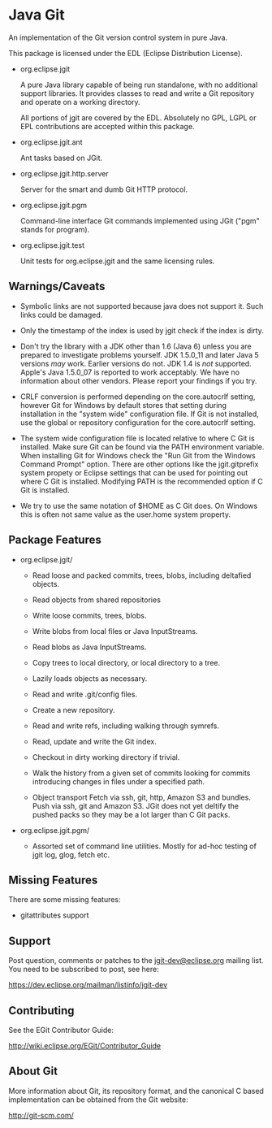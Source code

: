 Java Git
========

An implementation of the Git version control system in pure Java.

This package is licensed under the EDL (Eclipse Distribution
License).

- org.eclipse.jgit

    A pure Java library capable of being run standalone, with no
    additional support libraries. It provides classes to read and
    write a Git repository and operate on a working directory.

    All portions of jgit are covered by the EDL. Absolutely no GPL,
    LGPL or EPL contributions are accepted within this package.

- org.eclipse.jgit.ant

    Ant tasks based on JGit.

- org.eclipse.jgit.http.server

    Server for the smart and dumb Git HTTP protocol.

- org.eclipse.jgit.pgm

    Command-line interface Git commands implemented using JGit
    ("pgm" stands for program).

- org.eclipse.jgit.test

    Unit tests for org.eclipse.jgit and the same licensing rules.


Warnings/Caveats
----------------

- Symbolic links are not supported because java does not support it.
  Such links could be damaged.

- Only the timestamp of the index is used by jgit check if  the index
  is dirty.

- Don't try the library with a JDK other than 1.6 (Java 6) unless you
  are prepared to investigate problems yourself. JDK 1.5.0_11 and later
  Java 5 versions *may* work. Earlier versions do not. JDK 1.4 is *not*
  supported. Apple's Java 1.5.0_07 is reported to work acceptably. We
  have no information about other vendors. Please report your findings
  if you try.

- CRLF conversion is performed depending on the core.autocrlf setting,
  however Git for Windows by default stores that setting during
  installation in the "system wide" configuration file. If Git is not
  installed, use the global or repository configuration for the
  core.autocrlf setting.

- The system wide configuration file is located relative to where C
  Git is installed. Make sure Git can be found via the PATH
  environment variable. When installing Git for Windows check the "Run
  Git from the Windows Command Prompt" option. There are other options
  like the jgit.gitprefix system propety or Eclipse settings that can
  be used for pointing out where C Git is installed. Modifying PATH is
  the recommended option if C Git is installed.

- We try to use the same notation of $HOME as C Git does. On Windows
  this is often not same value as the user.home system property.


Package Features
----------------

- org.eclipse.jgit/

    * Read loose and packed commits, trees, blobs, including
      deltafied objects.

    * Read objects from shared repositories

    * Write loose commits, trees, blobs.

    * Write blobs from local files or Java InputStreams.

    * Read blobs as Java InputStreams.

    * Copy trees to local directory, or local directory to a tree.

    * Lazily loads objects as necessary.

    * Read and write .git/config files.

    * Create a new repository.

    * Read and write refs, including walking through symrefs.

    * Read, update and write the Git index.

    * Checkout in dirty working directory if trivial.

    * Walk the history from a given set of commits looking for commits
      introducing changes in files under a specified path.

    * Object transport
      Fetch via ssh, git, http, Amazon S3 and bundles.
      Push via ssh, git and Amazon S3. JGit does not yet deltify
      the pushed packs so they may be a lot larger than C Git packs.

- org.eclipse.jgit.pgm/

    * Assorted set of command line utilities. Mostly for ad-hoc testing of jgit
      log, glog, fetch etc.


Missing Features
----------------

There are some missing features:

- gitattributes support


Support
-------

Post question, comments or patches to the jgit-dev@eclipse.org mailing list.
You need to be subscribed to post, see here:

https://dev.eclipse.org/mailman/listinfo/jgit-dev


Contributing
------------

See the EGit Contributor Guide:

http://wiki.eclipse.org/EGit/Contributor_Guide


About Git
---------

More information about Git, its repository format, and the canonical
C based implementation can be obtained from the Git website:

http://git-scm.com/
